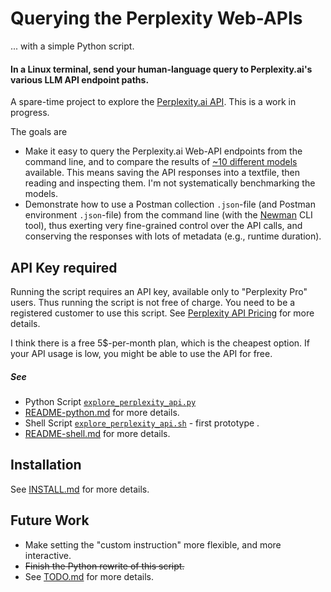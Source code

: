 <!-- markdownlint-disable MD001 MD022 MD026  -->
# Querying the Perplexity Web-APIs

... with a simple Python script.

#### In a Linux terminal, send your human-language query to Perplexity.ai's various LLM API endpoint paths.  

A spare-time project to explore the [Perplexity.ai API](https://blog.perplexity.ai/blog/introducing-pplx-online-llms).  This is a work in progress.

The goals are

- Make it easy to query the Perplexity.ai Web-API endpoints from the command line, and to compare the results of [~10 different models](https://docs.perplexity.ai/docs/model-cards) available. This means saving the API responses into a textfile, then reading and inspecting them. I'm not systematically benchmarking the models.  
- Demonstrate how to use a Postman collection `.json`-file (and Postman environment `.json`-file) from the command line (with the [Newman](https://www.npmjs.com/package/newman) CLI tool), thus exerting very fine-grained control over the API calls, and conserving the responses with lots of metadata (e.g., runtime duration).

## API Key required

Running the script requires an API key, available only to "Perplexity Pro" users. Thus running the script is not free of charge. You need to be a registered customer to use this script. See [Perplexity API Pricing](https://docs.perplexity.ai/docs/pricing) for more details.

I think there is a free 5$-per-month plan, which is the cheapest option. If your API usage is low, you might be able to use the API for free.

##### See

- Python Script [`explore_perplexity_api.py`](explore_perplexity_api.py)  
- [README-python.md](doc/README-python.md) for more details. 
- Shell Script [`explore_perplexity_api.sh`](explore_perplexity_api.sh) - first prototype .  
- [README-shell.md](doc/README-shell.md) for more details.

## Installation

See [INSTALL.md](doc/INSTALL.md) for more details.

## Future Work

- Make setting the "custom instruction" more flexible, and more interactive.
- ~~Finish the Python rewrite of this script.~~
- See [TODO.md](doc/TODO.md) for more details.
